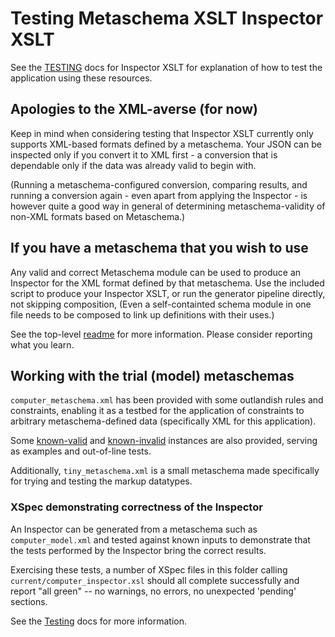 # Testing Metaschema XSLT Inspector XSLT

See the [TESTING](../TESTING.md) docs for Inspector XSLT for explanation of how to test the application using these resources.

## Apologies to the XML-averse (for now)

Keep in mind when considering testing that Inspector XSLT currently only supports XML-based formats defined by a metaschema. Your JSON can be inspected only if you convert it to XML first - a conversion that is dependable only if the data was already valid to begin with.

(Running a metaschema-configured conversion, comparing results, and running a conversion again - even apart from applying the Inspector - is however quite a good way in general of determining metaschema-validity of non-XML formats based on Metaschema.)

## If you have a metaschema that you wish to use

Any valid and correct Metaschema module can be used to produce an Inspector for the XML format defined by that metaschema. Use the included script to produce your Inspector XSLT, or run the generator pipeline directly, not skipping composition, (Even a self-containted schema module in one file needs to be composed to link up definitions with their uses.)

See the top-level [readme](../readme.md) for more information. Please consider reporting what you learn.

## Working with the trial (model) metaschemas

`computer_metaschema.xml` has been provided with some outlandish rules and constraints, enabling it as a testbed for the application of constraints to arbitrary metaschema-defined data (specifically XML for this application).

Some [known-valid](valid/) and [known-invalid](invalid/) instances are also provided, serving as examples and out-of-line tests.

Additionally, `tiny_metaschema.xml` is a small metaschema made specifically for trying and testing the markup datatypes.

### XSpec demonstrating correctness of the Inspector

An Inspector can be generated from a metaschema such as `computer_model.xml` and tested against known inputs to demonstrate that the tests performed by the Inspector bring the correct results.

Exercising these tests, a number of XSpec files in this folder calling `current/computer_inspector.xsl` should all complete successfully and report "all green" -- no warnings, no errors, no unexpected 'pending' sections.

See the [Testing](../Testing.md) docs for more information.
